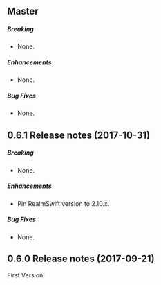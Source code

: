 ## Master

##### Breaking

* None.  

##### Enhancements

* None.  

##### Bug Fixes

* None.  

## 0.6.1 Release notes (2017-10-31)

##### Breaking

* None.  

##### Enhancements

* Pin RealmSwift version to 2.10.x.  

##### Bug Fixes

* None.  

## 0.6.0 Release notes (2017-09-21)

First Version!
